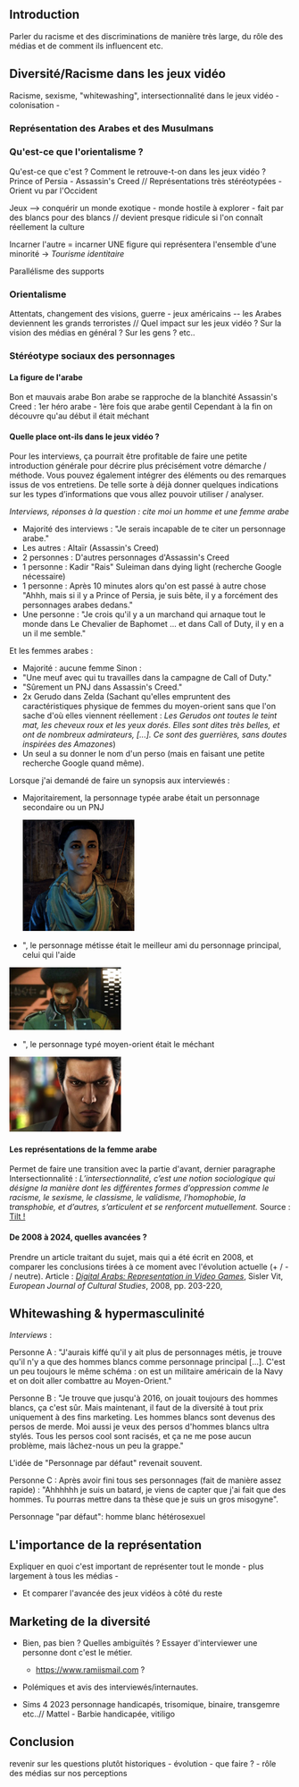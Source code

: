 ## Introduction

Parler du racisme et des discriminations de manière très large, du rôle des médias et de comment ils influencent etc.

## Diversité/Racisme dans les jeux vidéo

Racisme, sexisme, "whitewashing", intersectionnalité dans le jeux vidéo - colonisation - 

### Représentation des Arabes et des Musulmans

### Qu'est-ce que l'orientalisme ? 

Qu'est-ce que c'est ? Comment le retrouve-t-on dans les jeux vidéo ? Prince of Persia - Assassin's Creed // Représentations très stéréotypées - Orient vu par l'Occident

Jeux --> conquérir un monde exotique - monde hostile à explorer - fait par des blancs pour des blancs // devient presque ridicule si l'on connaît réellement la culture

Incarner l'autre = incarner UNE figure qui représentera l'ensemble d'une minorité -> *Tourisme identitaire*

Parallélisme des supports

### Orientalisme

Attentats, changement des visions, guerre - jeux américains -- les Arabes deviennent les grands terroristes // Quel impact sur les jeux vidéo ? Sur la vision des médias en général ? Sur les gens ? etc..

### Stéréotype sociaux des personnages

#### La figure de l'arabe

Bon et mauvais arabe
Bon arabe se rapproche de la blanchité 
Assassin's Creed : 1er héro arabe - 1ère fois que arabe gentil
Cependant à la fin on découvre qu'au début il était méchant



#### Quelle place ont-ils dans le jeux vidéo ? 

Pour les interviews, ça pourrait être profitable de faire une petite introduction générale pour décrire plus précisément votre démarche / méthode. Vous pouvez également intégrer des éléments ou des remarques issus de vos entretiens. De telle sorte à déjà donner quelques indications sur les types d’informations que vous allez pouvoir utiliser / analyser.

_Interviews, réponses à la question : cite moi un homme et une femme arabe_

-   Majorité des interviews : "Je serais incapable de te citer un personnage arabe."
-   Les autres : Altaïr (Assassin's Creed)
-   2 personnes : D'autres personnages d'Assassin's Creed
-   1 personne : Kadir "Rais" Suleiman dans dying light (recherche Google nécessaire)
-   1 personne : Après 10 minutes alors qu'on est passé à autre chose "Ahhh, mais si il y a Prince of Persia, je suis bête, il y a forcément des personnages arabes dedans."
-   Une personne : "Je crois qu'il y a un marchand qui arnaque tout le monde dans Le Chevalier de Baphomet ... et dans Call of Duty, il y en a un il me semble."

Et les femmes arabes :

-   Majorité : aucune femme
    Sinon :
-   "Une meuf avec qui tu travailles dans la campagne de Call of Duty."
-   "Sûrement un PNJ dans Assassin's Creed."
-   2x Gerudo dans Zelda (Sachant qu'elles empruntent des caractéristiques physique de femmes du moyen-orient sans que l'on sache d'où elles viennent réellement : *Les Gerudos ont toutes le teint mat, les cheveux roux et les yeux dorés. Elles sont dites très belles, et ont de nombreux admirateurs, [...]. Ce sont des guerrières, sans doutes inspirées des Amazones*) 
-   Un seul a su donner le nom d'un perso (mais en faisant une petite recherche Google quand même).



Lorsque j'ai demandé de faire un synopsis aux interviewés :

- Majoritairement, la personnage typée arabe était un personnage secondaire ou un PNJ

  <img src="DATA\INTERVIEW\Personnages\Part2\P1.png" width="200" />

- ", le personnage métisse était le meilleur ami du personnage principal, celui qui l'aide

<img src="DATA\INTERVIEW\Personnages\Part2\P3.png" width="200" />

- ", le personnage typé moyen-orient était le méchant

<img src="DATA\INTERVIEW\Personnages\Part2\P5.png" width="200" />

#### Les représentations de la femme arabe

Permet de faire une transition avec la partie d'avant, dernier paragraphe
Intersectionnalité : *L’intersectionnalité, c’est une notion sociologique qui désigne la manière dont les différentes formes d’oppression comme le racisme, le sexisme, le classisme, le validisme, l’homophobie, la transphobie, et d’autres, s’articulent et se renforcent mutuellement.* Source : [Tilt !](https://www.tilt.fr/articles/les-discriminations-cest-quoi-definition-et-enjeux)

#### De 2008 à 2024, quelles avancées ?

Prendre un article traitant du sujet, mais qui a été écrit en 2008, et comparer les conclusions tirées à ce moment avec l'évolution actuelle (+ / - / neutre). Article : _[Digital Arabs: Representation in Video Games](https://www.ssoar.info/ssoar/bitstream/handle/document/22748/ssoar-eurjcultstud-2008-2-sisler-digital_arabs.pdf?sequence=1&isAllowed=y&lnkname=ssoar-eurjcultstud-2008-2-sisler-digital_arabs.pdf)_, Sisler Vit, _European Journal of Cultural Studies_, 2008, pp. 203-220, 

## Whitewashing & hypermasculinité

_Interviews_ : 

Personne A : "J'aurais kiffé qu'il y ait plus de personnages métis, je trouve qu'il n'y a que des hommes blancs comme personnage principal [...]. C'est un peu toujours le même schéma : on est un militaire américain de la Navy et on doit aller combattre au Moyen-Orient."

Personne B : "Je trouve que jusqu'à 2016, on jouait toujours des hommes blancs, ça c'est sûr. Mais maintenant, il faut de la diversité à tout prix uniquement à des fins marketing. Les hommes blancs sont devenus des persos de merde. Moi aussi je veux des persos d'hommes blancs ultra stylés. Tous les persos cool sont racisés, et ça ne me pose aucun problème, mais lâchez-nous un peu la grappe."

L'idée de "Personnage par défaut" revenait souvent. 

Personne C : Après avoir fini tous ses personnages (fait de manière assez rapide) : "Ahhhhhh je suis un batard, je viens de capter que j'ai fait que des hommes. Tu pourras mettre dans ta thèse que je suis un gros misogyne". 



Personnage "par défaut": homme blanc hétérosexuel

## L'importance de la représentation

Expliquer en quoi c'est important de représenter tout le monde - plus largement à tous les médias -

- Et comparer l'avancée des jeux vidéos à côté du reste

## Marketing de la diversité

-   Bien, pas bien ? Quelles ambiguïtés ? Essayer d'interviewer une personne dont c'est le métier. 
    -   https://www.ramiismail.com ?

-   Polémiques et avis des interviewés/internautes.
-   Sims 4 2023 personnage handicapés, trisomique, binaire, transgemre etc..// Mattel - Barbie handicapée, vitiligo 


## Conclusion 

revenir sur les questions plutôt historiques - évolution - que faire ? - rôle des médias sur nos perceptions